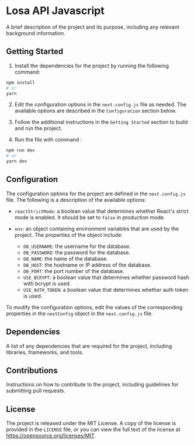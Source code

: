# Losa API Javascript

A brief description of the project and its purpose, including any relevant background information.

## Getting Started

1. Install the dependencies for the project by running the following command:
```bash
npm install
# or
yarn
```

2. Edit the configuration options in the `next.config.js` file as needed. The available options are described in the `Configuration` section below.

3. Follow the additional instructions in the `Getting Started` section to build and run the project.

4. Run the file with command : 
```bash
npm run dev
# or
yarn dev
```

## Configuration

The configuration options for the project are defined in the `next.config.js` file. The following is a description of the available options:

- `reactStrictMode`: a boolean value that determines whether React's strict mode is enabled. It should be set to `false` in production mode.

- `env`: an object containing environment variables that are used by the project. The properties of the object include:
  - `DB_USERNAME`: the username for the database.
  - `DB_PASSWORD`: the password for the database.
  - `DB_NAME`: the name of the database.
  - `DB_HOST`: the hostname or IP address of the database.
  - `DB_PORT`: the port number of the database.
  - `USE_BCRYPT`: a boolean value that determines whether password hash with bcrypt is used.
  - `USE_AUTH_TOKEN`: a boolean value that determines whether auth token is used.

To modify the configuration options, edit the values of the corresponding properties in the `nextConfig` object in the `next.config.js` file.

## Dependencies

A list of any dependencies that are required for the project, including libraries, frameworks, and tools.

## Contributions

Instructions on how to contribute to the project, including guidelines for submitting pull requests.

## License

The project is released under the MIT License. A copy of the license is provided in the `LICENSE` file, or you can view the full text of the license at https://opensource.org/licenses/MIT.
